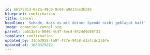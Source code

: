 ```yaml
---
id: 66175313-0a2a-49c0-9c69-a0d33ae3bb8b
blueprint: confirmation
title: Cancel
headline: 'Schade, dass es mit deiner Spende nicht geklappt hat!'
image: donation-cancel.svg
parent: cab13a7b-8846-4c47-8ec4-8424d0d68f31
template: confirmation
updated_by: 31bb3955-fa9f-477e-94b8-d1afcdc3367e
updated_at: 1639329219
---
```

